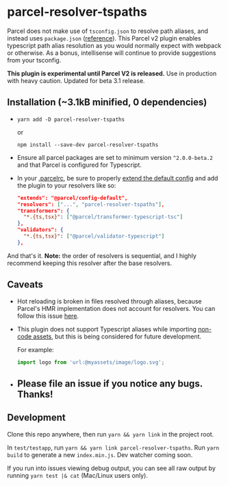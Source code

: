 # parcel-resolver-tspaths

Parcel does not make use of `tsconfig.json` to resolve path aliases, and instead uses `package.json` ([reference](https://v2.parceljs.org/features/module-resolution/#typescript-~-resolution)). This Parcel v2 plugin enables typescript path alias resolution as you would normally expect with webpack or otherwise. As a bonus, intellisense will continue to provide suggestions from your tsconfig.

**This plugin is experimental until Parcel V2 is released.** Use in production with heavy caution. Updated for beta 3.1 release.

## Installation (~3.1kB minified, 0 dependencies)

- `yarn add -D parcel-resolver-tspaths`

  or

  `npm install --save-dev parcel-resolver-tspaths`

- Ensure all parcel packages are set to minimum version `^2.0.0-beta.2` and that Parcel is configured for Typescript.

- In your [.parcelrc](https://v2.parceljs.org/configuration/plugin-configuration/), be sure to properly [extend the default config](https://v2.parceljs.org/configuration/plugin-configuration/#extending-configs) and add the plugin to your resolvers like so:

  ```json
  "extends": "@parcel/config-default",
  "resolvers": ["...", "parcel-resolver-tspaths"],
  "transformers": {
    "*.{ts,tsx}": ["@parcel/transformer-typescript-tsc"]
  },
  "validators": {
    "*.{ts,tsx}": ["@parcel/validator-typescript"]
  },
  ```

And that's it. **Note:** the order of resolvers is sequential, and I highly recommend keeping this resolver after the base resolvers.

## Caveats

- Hot reloading is broken in files resolved through aliases, because Parcel's HMR implementation does not account for resolvers. You can follow this issue [here](https://github.com/parcel-bundler/parcel/issues/6235).

- This plugin does not support Typescript aliases while importing [non-code assets](https://v2.parceljs.org/getting-started/migration/#importing-non-code-assets-from-javascript), but this is being considered for future development.

  For example:

  ```typescript
  import logo from 'url:@myassets/image/logo.svg';
  ```

- ## **Please file an issue if you notice any bugs. Thanks!**

## Development

Clone this repo anywhere, then run `yarn && yarn link` in the project root.

In `test/testapp`, run `yarn && yarn link parcel-resolver-tspaths`. Run `yarn build` to generate a new `index.min.js`. Dev watcher coming soon.

If you run into issues viewing debug output, you can see all raw output by running `yarn test |& cat` (Mac/Linux users only).
